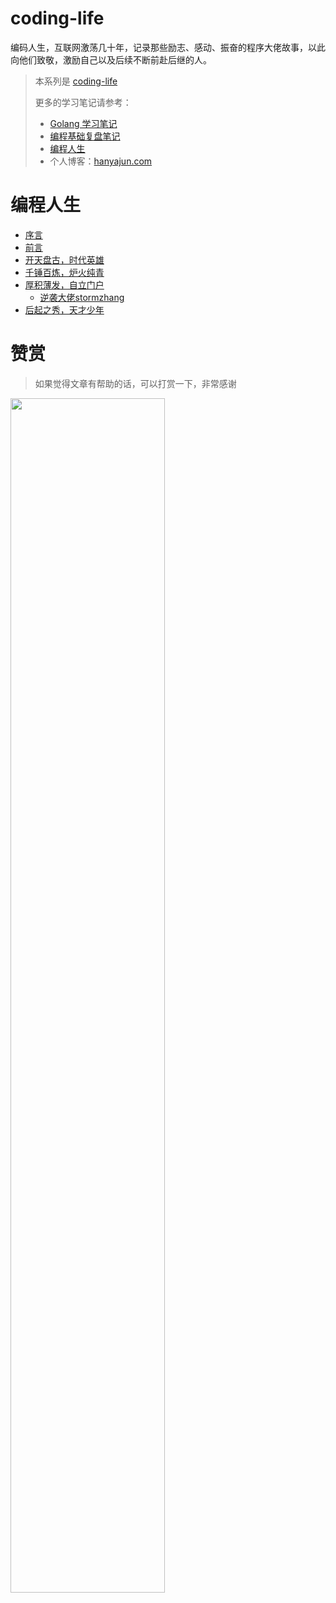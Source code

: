 # coding-life
编码人生，互联网激荡几十年，记录那些励志、感动、振奋的程序大佬故事，以此向他们致敬，激励自己以及后续不断前赴后继的人。

> 本系列是 [coding-life](https://hanyajun.com/coding-life/)
> 
> 更多的学习笔记请参考：
> - [Golang 学习笔记](https://hanyajun.com/golang-notes/)
> - [编程基础复盘笔记](https://hanyajun.com/coding_basis_review/)
> - [编程人生](https://hanyajun.com/coding-life/)
> - 个人博客：[hanyajun.com](https://hanyajun.com/)


# 编程人生

* [序言](README.md)
* [前言](REASON.md)
* [开天盘古，时代英雄](WRITE.md)
* [千锤百炼，炉火纯青](WRITE.md)
* [厚积薄发，自立门户](WRITE.md)
  * [逆袭大佬stormzhang](entrepreneurship/stormzhang.md)
* [后起之秀，天才少年](WRITE.md)


# 赞赏

> 如果觉得文章有帮助的话，可以打赏一下，非常感谢

<img src="http://cdn.hanyajun.com/20190530_232024_wepay_alipay.png" width="70%" />

